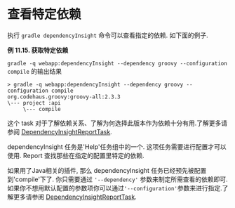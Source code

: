 # 查看特定依赖

执行 `gradle dependencyInsight` 命令可以查看指定的依赖. 如下面的例子.

**例 11.15. 获取特定依赖**

`gradle -q webapp:dependencyInsight --dependency groovy --configuration compile` 的输出结果

```
> gradle -q webapp:dependencyInsight --dependency groovy --configuration compile
org.codehaus.groovy:groovy-all:2.3.3
\--- project :api
     \--- compile
```


这个 task 对于了解依赖关系、了解为何选择此版本作为依赖十分有用.了解更多请参阅 [DependencyInsightReportTask](https://docs.gradle.org/current/dsl/org.gradle.api.tasks.diagnostics.DependencyInsightReportTask.html).

dependencyInsight 任务是'Help'任务组中的一个. 这项任务需要进行配置才可以使用. Report 查找那些在指定的配置里特定的依赖.

如果用了Java相关的插件, 那么 dependencyInsight 任务已经预先被配置到'compile'下了. 你只需要通过 `'--dependency'` 参数来制定所需查看的依赖即可. 如果你不想用默认配置的参数项你可以通过`'--configuration'`参数来进行指定.了解更多请参阅 [DependencyInsightReportTask](https://docs.gradle.org/current/dsl/org.gradle.api.tasks.diagnostics.DependencyInsightReportTask.html).
